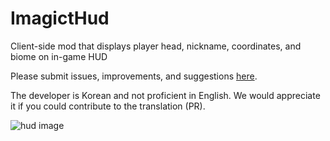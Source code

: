 # ImagictHud

Client-side mod that displays player head, nickname, coordinates, and biome on in-game HUD

Please submit issues, improvements, and suggestions [here](https://github.com/Shihyeon/ImagictHud/issues).

The developer is Korean and not proficient in English. We would appreciate it if you could contribute to the translation (PR).

![hud image](https://cdn.modrinth.com/data/cached_images/91c5722a0858c18205809e465c5b029b551ed343.png)